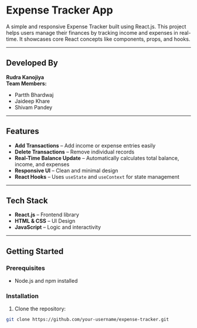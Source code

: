 # Expense Tracker App

A simple and responsive Expense Tracker built using React.js. This project helps users manage their finances by tracking income and expenses in real-time. It showcases core React concepts like components, props, and hooks.

---

## Developed By

**Rudra Kanojiya**  
**Team Members:**  
- Partth Bhardwaj  
- Jaideep Khare  
- Shivam Pandey  

---

## Features

- **Add Transactions** – Add income or expense entries easily  
- **Delete Transactions** – Remove individual records  
- **Real-Time Balance Update** – Automatically calculates total balance, income, and expenses  
- **Responsive UI** – Clean and minimal design  
- **React Hooks** – Uses `useState` and `useContext` for state management

---

## Tech Stack

- **React.js** – Frontend library  
- **HTML & CSS** – UI Design  
- **JavaScript** – Logic and interactivity

---

## Getting Started

### Prerequisites

- Node.js and npm installed

### Installation

1. Clone the repository:

```bash
git clone https://github.com/your-username/expense-tracker.git
